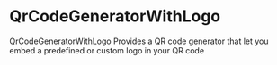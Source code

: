 # QrCodeGeneratorWithLogo
QrCodeGeneratorWithLogo Provides a QR code generator that let you embed a predefined or custom logo in your QR code
